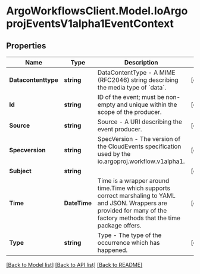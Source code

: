 # ArgoWorkflowsClient.Model.IoArgoprojEventsV1alpha1EventContext

## Properties

Name | Type | Description | Notes
------------ | ------------- | ------------- | -------------
**Datacontenttype** | **string** | DataContentType - A MIME (RFC2046) string describing the media type of &#x60;data&#x60;. | [optional] 
**Id** | **string** | ID of the event; must be non-empty and unique within the scope of the producer. | [optional] 
**Source** | **string** | Source - A URI describing the event producer. | [optional] 
**Specversion** | **string** | SpecVersion - The version of the CloudEvents specification used by the io.argoproj.workflow.v1alpha1. | [optional] 
**Subject** | **string** |  | [optional] 
**Time** | **DateTime** | Time is a wrapper around time.Time which supports correct marshaling to YAML and JSON.  Wrappers are provided for many of the factory methods that the time package offers. | [optional] 
**Type** | **string** | Type - The type of the occurrence which has happened. | [optional] 

[[Back to Model list]](../README.md#documentation-for-models) [[Back to API list]](../README.md#documentation-for-api-endpoints) [[Back to README]](../README.md)


